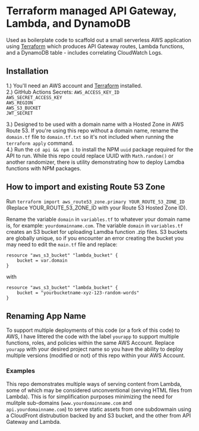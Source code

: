 # Terraform managed API Gateway, Lambda, and DynamoDB

Used as boilerplate code to scaffold out a small serverless AWS application using [Terraform](https://www.terraform.io) which produces API Gateway routes, Lambda functions, and a DynamoDB table - includes correlating CloudWatch Logs.

## Installation

1.) You'll need an AWS account and [Terraform](https://www.terraform.io) installed.  
2.) GitHub Actions Secrets:
`AWS_ACCESS_KEY_ID`  
`AWS_SECRET_ACCESS_KEY`  
`AWS_REGION`  
`AWS_S3_BUCKET`  
`JWT_SECRET`

3.) Designed to be used with a domain name with a Hosted Zone in AWS Route 53. If you're using this repo without a domain name, rename the `domain.tf` file to `domain.tf.txt` so it's not included when running the `terraform apply` command.  
4.) Run the `cd api && npm i` to install the NPM `uuid` package required for the API to run. While this repo could replace UUID with `Math.random()` or another randomizer, there is utility demonstrating how to deploy Lamdba functions with NPM packages.

## How to import and existing Route 53 Zone

Run `terraform import aws_route53_zone.primary YOUR_ROUTE_53_ZONE_ID` (Replace YOUR_ROUTE_53_ZONE_ID with your Route 53 Hosted Zone ID).

Rename the variable `domain` in `variables.tf` to whatever your domain name is, for example: `yourdomainname.com`. The variable `domain` in `variables.tf` creates an S3 bucket for uploading Lamdba function .zip files. S3 buckets are globally unique, so if you encounter an error creating the bucket you may need to edit the `main.tf` file and replace:

```
resource "aws_s3_bucket" "lambda_bucket" {
	bucket = var.domain
}
```

with

```
resource "aws_s3_bucket" "lambda_bucket" {
	bucket = "yourbucketname-xyz-123-random-words"
}
```

## Renaming App Name

To support multiple deployments of this code (or a fork of this code) to AWS, I have littered the code with the label `yourapp` to support multiple functions, roles, and policies within the same AWS Account. Replace `yourapp` with your desired project name so you have the ability to deploy multiple versions (modified or not) of this repo within your AWS Account.

### Examples

This repo demonstrates multiple ways of serving content from Lambda, some of which may be considered unconventional (serving HTML files from Lambda). This is for simplification purposes minimizing the need for mulitple sub-domains (`www.yourdomainname.com` and `api.yourdomainname.com`) to serve static assets from one subdowmain using a CloudFront distrubution backed by and S3 bucket, and the other from API Gateway and Lambda.
